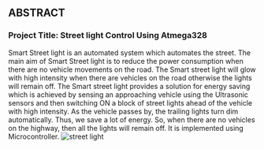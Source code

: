## ABSTRACT
### Project Title: Street light Control Using Atmega328
Smart Street light is an automated system which automates the street. The main aim of Smart Street
light is to reduce the power consumption when there are no vehicle movements on the road. The
Smart street light will glow with high intensity when there are vehicles on the road otherwise the
lights will remain off.
The Smart street light provides a solution for energy saving which is achieved by sensing an
approaching vehicle using the Ultrasonic sensors and then switching ON a block of street lights ahead
of the vehicle with high intensity. As the vehicle passes by, the trailing lights turn dim automatically.
Thus, we save a lot of energy. So, when there are no vehicles on the highway, then all the lights will
remain off. It is implemented using Microcontroller. 
![street light](https://user-images.githubusercontent.com/102901884/164971792-31bc3b7d-eeeb-445d-ab07-4751fde6cfff.jpg)
